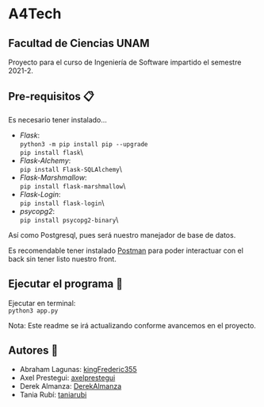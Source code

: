 # A4Tech
## Facultad de Ciencias UNAM

Proyecto para el curso de Ingeniería de Software impartido el semestre 2021-2.

## Pre-requisitos :clipboard:

Es necesario tener instalado...

- *Flask*:\
```python3 -m pip install pip --upgrade```\
```pip install flask```\
- *Flask-Alchemy*:\
```pip install Flask-SQLAlchemy```\
- *Flask-Marshmallow*:\
```pip install flask-marshmallow```\
- *Flask-Login*:\
```pip install flask-login```\
- *psycopg2*:\
```pip install psycopg2-binary```\

Así como Postgresql, pues será nuestro manejador de base de datos.

Es recomendable tener instalado [Postman]( https://www.postman.com/downloads/ ) para poder interactuar con el back sin tener listo nuestro front.

## Ejecutar el programa :file_folder:

Ejecutar en terminal:\
```python3 app.py```

Nota: Este readme se irá actualizando conforme avancemos en el proyecto.

## Autores :busts_in_silhouette:

-  Abraham Lagunas: [kingFrederic355]( https://github.com/kingFrederic355 )
-  Axel Prestegui: [axelprestegui]( https://github.com/Dicter26 ) 
-  Derek Almanza: [DerekAlmanza ]( https://github.com/DerekAlmanza ) 
-  Tania Rubí: [taniarubi]( https://github.com/taniarubi )
